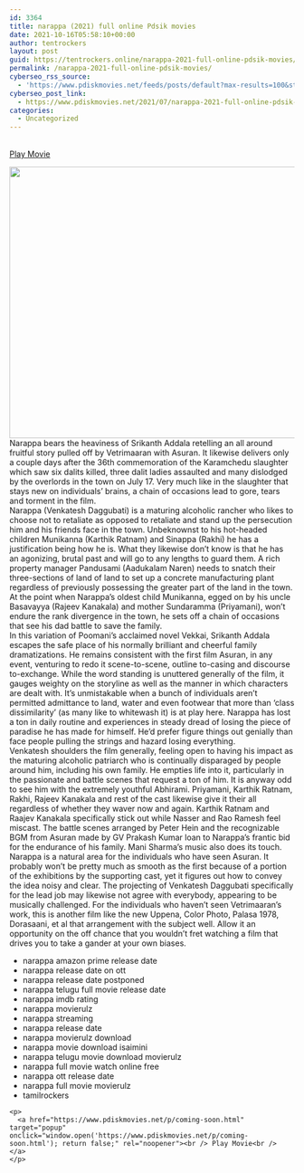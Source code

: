 ```yaml
---
id: 3364
title: narappa (2021) full online Pdsik movies
date: 2021-10-16T05:58:10+00:00
author: tentrockers
layout: post
guid: https://tentrockers.online/narappa-2021-full-online-pdsik-movies/
permalink: /narappa-2021-full-online-pdsik-movies/
cyberseo_rss_source:
  - 'https://www.pdiskmovies.net/feeds/posts/default?max-results=100&start-index=1101'
cyberseo_post_link:
  - https://www.pdiskmovies.net/2021/07/narappa-2021-full-online-pdsik-movies.html
categories:
  - Uncategorized
---
```

<a href="https://www.pdiskmovies.net/p/coming-soon.html" target="popup" onclick="window.open('https://www.pdiskmovies.net/p/coming-soon.html'); return false;" rel="noopener"><br /> Play Movie<br /> </a>

<div class="separator">
  <a href="https://1.bp.blogspot.com/-USqJIPQzgS0/YPbRsBDT28I/AAAAAAAAZjg/_HfrrU7H6rMZky262dV-p79u_A5MOVM2ACLcBGAsYHQ/s696/narappa%2B%25282021%2529%2Bfull%2Bonline%2BPdsik%2Bmovies.jpg"><img loading="lazy" border="0" data-original-height="522" data-original-width="696" height="480" src="https://1.bp.blogspot.com/-USqJIPQzgS0/YPbRsBDT28I/AAAAAAAAZjg/_HfrrU7H6rMZky262dV-p79u_A5MOVM2ACLcBGAsYHQ/w640-h480/narappa%2B%25282021%2529%2Bfull%2Bonline%2BPdsik%2Bmovies.jpg" width="640" /></a>
</div>



<div>
  <div>
    <span>Narappa bears the heaviness of Srikanth Addala retelling an all around fruitful story pulled off by Vetrimaaran with Asuran. It likewise delivers only a couple days after the 36th commemoration of the Karamchedu slaughter which saw six dalits killed, three dalit ladies assaulted and many dislodged by the overlords in the town on July 17. Very much like in the slaughter that stays new on individuals&#8217; brains, a chain of occasions lead to gore, tears and torment in the film.&nbsp;</span>
  </div>
  
  <div>
    <span>Narappa (Venkatesh Daggubati) is a maturing alcoholic rancher who likes to choose not to retaliate as opposed to retaliate and stand up the persecution him and his friends face in the town. Unbeknownst to his hot-headed children Munikanna (Karthik Ratnam) and Sinappa (Rakhi) he has a justification being how he is. What they likewise don&#8217;t know is that he has an agonizing, brutal past and will go to any lengths to guard them. A rich property manager Pandusami (Aadukalam Naren) needs to snatch their three-sections of land of land to set up a concrete manufacturing plant regardless of previously possessing the greater part of the land in the town. At the point when Narappa&#8217;s oldest child Munikanna, egged on by his uncle Basavayya (Rajeev Kanakala) and mother Sundaramma (Priyamani), won&#8217;t endure the rank divergence in the town, he sets off a chain of occasions that see his dad battle to save the family.&nbsp;</span>
  </div>
  
  <div>
    <span>In this variation of Poomani&#8217;s acclaimed novel Vekkai, Srikanth Addala escapes the safe place of his normally brilliant and cheerful family dramatizations. He remains consistent with the first film Asuran, in any event, venturing to redo it scene-to-scene, outline to-casing and discourse to-exchange. While the word standing is unuttered generally of the film, it gauges weighty on the storyline as well as the manner in which characters are dealt with. It&#8217;s unmistakable when a bunch of individuals aren&#8217;t permitted admittance to land, water and even footwear that more than &#8216;class dissimilarity&#8217; (as many like to whitewash it) is at play here. Narappa has lost a ton in daily routine and experiences in steady dread of losing the piece of paradise he has made for himself. He&#8217;d prefer figure things out genially than face people pulling the strings and hazard losing everything.&nbsp;</span>
  </div>
  
  <div>
    <span>Venkatesh shoulders the film generally, feeling open to having his impact as the maturing alcoholic patriarch who is continually disparaged by people around him, including his own family. He empties life into it, particularly in the passionate and battle scenes that request a ton of him. It is anyway odd to see him with the extremely youthful Abhirami. Priyamani, Karthik Ratnam, Rakhi, Rajeev Kanakala and rest of the cast likewise give it their all regardless of whether they waver now and again. Karthik Ratnam and Raajev Kanakala specifically stick out while Nasser and Rao Ramesh feel miscast. The battle scenes arranged by Peter Hein and the recognizable BGM from Asuran made by GV Prakash Kumar loan to Narappa&#8217;s frantic bid for the endurance of his family. Mani Sharma&#8217;s music also does its touch.&nbsp;</span>
  </div>
  
  <div>
    <span>Narappa is a natural area for the individuals who have seen Asuran. It probably won&#8217;t be pretty much as smooth as the first because of a portion of the exhibitions by the supporting cast, yet it figures out how to convey the idea noisy and clear. The projecting of Venkatesh Daggubati specifically for the lead job may likewise not agree with everybody, appearing to be musically challenged. For the individuals who haven&#8217;t seen Vetrimaaran&#8217;s work, this is another film like the new Uppena, Color Photo, Palasa 1978, Dorasaani, et al that arrangement with the subject well. Allow it an opportunity on the off chance that you wouldn&#8217;t fret watching a film that drives you to take a gander at your own biases.</span>
  </div>
</div>

<div>
  <span></p> 
  
  <div>
    <ul>
      <li>
        narappa amazon prime release date
      </li>
      <li>
        narappa release date on ott
      </li>
      <li>
        narappa release date postponed
      </li>
      <li>
        narappa telugu full movie release date
      </li>
      <li>
        narappa imdb rating
      </li>
      <li>
        narappa movierulz
      </li>
      <li>
        narappa streaming
      </li>
      <li>
        narappa release date
      </li>
      <li>
        narappa movierulz download
      </li>
      <li>
        narappa movie download isaimini
      </li>
      <li>
        narappa telugu movie download movierulz
      </li>
      <li>
        narappa full movie watch online free
      </li>
      <li>
        narappa ott release date
      </li>
      <li>
        narappa full movie movierulz
      </li>
      <li>
        tamilrockers
      </li>
    </ul>
  </div>
  
  <p>
    </span></div> 
    
    <p>
      <a href="https://www.pdiskmovies.net/p/coming-soon.html" target="popup" onclick="window.open('https://www.pdiskmovies.net/p/coming-soon.html'); return false;" rel="noopener"><br /> Play Movie<br /> </a>
    </p>